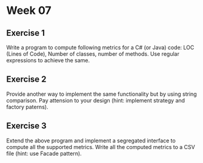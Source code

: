 # Week 07

## Exercise 1
Write a program to compute following metrics for a C# (or Java) code: LOC (Lines of Code), Number of classes, number of methods. Use regular expressions to achieve the same.


## Exercise 2
Provide another way to implement the same functionality but by using string comparison. Pay attension to your design (hint: implement strategy and factory paterns).


## Exercise 3
Extend the above program and implement a segregated interface to compute all the supported metrics. Write all the computed metrics to a CSV file (hint: use Facade pattern).

